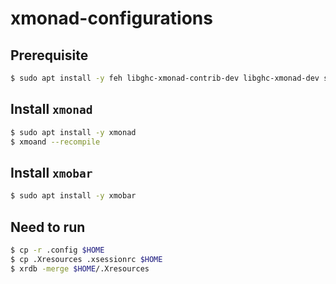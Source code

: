 # xmonad-configurations

## Prerequisite

```sh
$ sudo apt install -y feh libghc-xmonad-contrib-dev libghc-xmonad-dev suckless-tools
```

## Install `xmonad`

```sh
$ sudo apt install -y xmonad
$ xmoand --recompile
```

## Install `xmobar`

```sh
$ sudo apt install -y xmobar
```

## Need to run

```sh
$ cp -r .config $HOME
$ cp .Xresources .xsessionrc $HOME
$ xrdb -merge $HOME/.Xresources
```

